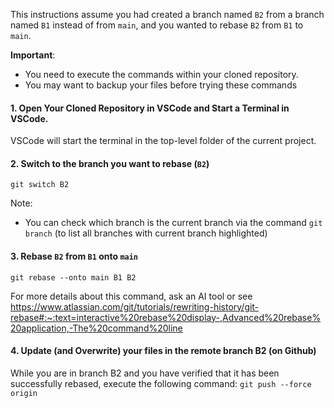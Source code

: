 This instructions assume you had created a branch named `B2` from a branch named `B1` instead of from `main`, and you wanted to rebase `B2` from `B1` to `main`.

**Important**:
- You need to execute the commands within your cloned repository.
- You may want to backup your files before trying these commands


#### 1. Open Your Cloned Repository in VSCode and Start a Terminal in VSCode.
VSCode will start the terminal in the top-level folder of the current project.

#### 2. Switch to the branch you want to rebase (`B2`)
`git switch B2`

Note: 
- You can check which branch is the current branch via the command `git branch` (to list all branches with current branch highlighted)

#### 3. Rebase `B2` from `B1` onto `main`
`git rebase --onto main B1 B2`

For more details about this command, ask an AI tool or see
https://www.atlassian.com/git/tutorials/rewriting-history/git-rebase#:~:text=interactive%20rebase%20display-,Advanced%20rebase%20application,-The%20command%20line

#### 4. Update (and Overwrite) your files in the remote branch B2 (on Github)
While you are in branch B2 and you have verified that it has been successfully rebased, execute the following command:
`git push --force origin`
